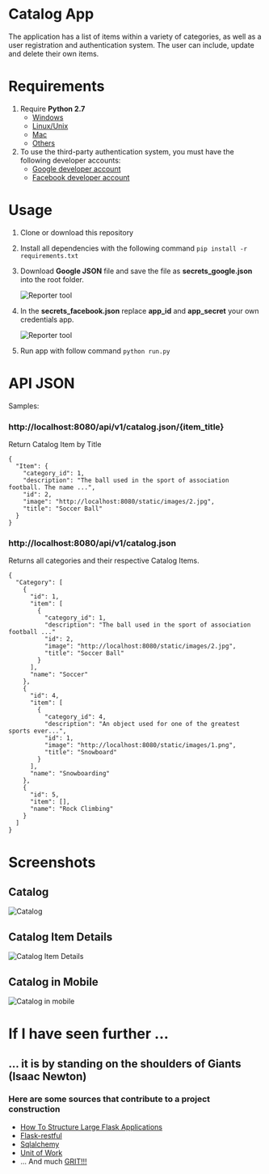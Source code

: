 # Catalog App

The application has a list of items within a variety of categories, as well as a user registration and authentication system.
The user can include, update and delete their own items.

# Requirements

1. Require **Python 2.7**
   - [Windows](https://www.python.org/downloads/windows/)
   - [Linux/Unix](https://www.python.org/downloads/source/)
   - [Mac](https://www.python.org/downloads/mac-osx/)
   - [Others](https://www.python.org/download/other/)
1. To use the third-party authentication system, you must have the following developer accounts:
   - [Google developer account](https://console.developers.google.com)
   - [Facebook developer account](https://developers.facebook.com/)

# Usage

1. Clone or download this repository
1. Install all dependencies with the following command `pip install -r requirements.txt`
1. Download **Google JSON** file and save the file as **secrets_google.json** into the root folder.
   
   ![](https://github.com/denmarksdev/catalog/blob/master/github-images/google_console.JPG?raw=true "Reporter tool")
   
3. In the **secrets_facebook.json** replace **app_id** and **app_secret** your own credentials app.
   
   ![](https://github.com/denmarksdev/catalog/blob/master/github-images/facebook_config.jpg?raw=true "Reporter tool")
   
4. Run app with follow command `python run.py` 
 

# API JSON

Samples:

### http://localhost:8080/api/v1/catalog.json/{item_title}
Return Catalog Item by Title
```
{
  "Item": {
    "category_id": 1, 
    "description": "The ball used in the sport of association football. The name ...", 
    "id": 2, 
    "image": "http://localhost:8080/static/images/2.jpg", 
    "title": "Soccer Ball"
  }
}
```
### http://localhost:8080/api/v1/catalog.json
Returns all categories and their respective Catalog Items.
```
{
  "Category": [
    {
      "id": 1, 
      "item": [
        {
          "category_id": 1, 
          "description": "The ball used in the sport of association football ..." 
          "id": 2, 
          "image": "http://localhost:8080/static/images/2.jpg", 
          "title": "Soccer Ball"
        }
      ], 
      "name": "Soccer"
    }, 
    {
      "id": 4, 
      "item": [
        {
          "category_id": 4, 
          "description": "An object used for one of the greatest sports ever...", 
          "id": 1, 
          "image": "http://localhost:8080/static/images/1.png", 
          "title": "Snowboard"
        }
      ], 
      "name": "Snowboarding"
    }, 
    {
      "id": 5, 
      "item": [], 
      "name": "Rock Climbing"
    } 
  ]
}

```

# Screenshots
## Catalog

![](https://github.com/denmarksdev/catalog/blob/master/github-images/catalog.JPG?raw=true "Catalog")

## Catalog Item Details

![](https://github.com/denmarksdev/catalog/blob/master/github-images/catalog-item-details.JPG?raw=true "Catalog Item Details")

## Catalog in Mobile

![](https://github.com/denmarksdev/catalog/blob/master/github-images/catalog-mobile.JPG?raw=true "Catalog in mobile")

# If I have seen further ...
## ... it is by standing on the shoulders of Giants (Isaac Newton)

### Here are some sources that contribute to a project construction
- [How To Structure Large Flask Applications](https://www.digitalocean.com/community/tutorials/how-to-structure-large-flask-applications)
- [Flask-restful](https://flask-restful.readthedocs.io/en/latest/quickstart.html)
- [Sqlalchemy](https://docs.sqlalchemy.org/en/rel_1_2/)
- [Unit of Work](https://io.made.com/repository-and-unit-of-work-pattern-in-python/)
- ... And much [GRIT!!!](https://www.ted.com/talks/angela_lee_duckworth_grit_the_power_of_passion_and_perseverance?language=pt-br)

